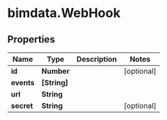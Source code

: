 # bimdata.WebHook

## Properties
Name | Type | Description | Notes
------------ | ------------- | ------------- | -------------
**id** | **Number** |  | [optional] 
**events** | **[String]** |  | 
**url** | **String** |  | 
**secret** | **String** |  | [optional] 


